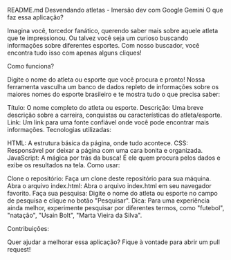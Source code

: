 README.md
Desvendando atletas - Imersão dev com Google Gemini
O que faz essa aplicação?

Imagina você, torcedor fanático, querendo saber mais sobre aquele atleta que te impressionou. Ou talvez você seja um curioso buscando informações sobre diferentes esportes. Com nosso buscador, você encontra tudo isso com apenas alguns cliques!

Como funciona?

Digite o nome do atleta ou esporte que você procura e pronto! Nossa ferramenta vasculha um banco de dados repleto de informações sobre os maiores nomes do esporte brasileiro e te mostra tudo o que precisa saber:

Título: O nome completo do atleta ou esporte.
Descrição: Uma breve descrição sobre a carreira, conquistas ou características do atleta/esporte.
Link: Um link para uma fonte confiável onde você pode encontrar mais informações.
Tecnologias utilizadas:

HTML: A estrutura básica da página, onde tudo acontece.
CSS: Responsável por deixar a página com uma cara bonita e organizada.
JavaScript: A mágica por trás da busca! É ele quem procura pelos dados e exibe os resultados na tela.
Como usar:

Clone o repositório: Faça um clone deste repositório para sua máquina.
Abra o arquivo index.html: Abra o arquivo index.html em seu navegador favorito.
Faça sua pesquisa: Digite o nome do atleta ou esporte no campo de pesquisa e clique no botão "Pesquisar".
Dica: Para uma experiência ainda melhor, experimente pesquisar por diferentes termos, como "futebol", "natação", "Usain Bolt", "Marta Vieira da Silva".

Contribuições:

Quer ajudar a melhorar essa aplicação? Fique à vontade para abrir um pull request!
